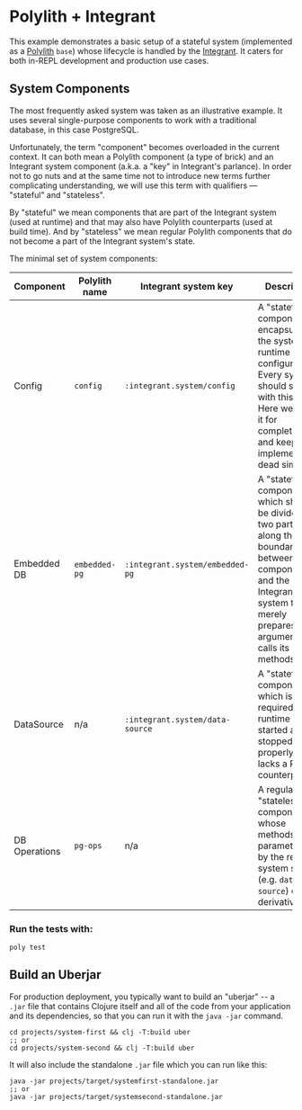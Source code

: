 # Polylith + Integrant

This example demonstrates a basic setup of a stateful system (implemented as a
[Polylith](https://polylith.gitbook.io/) `base`) whose lifecycle is handled by
the [Integrant](https://github.com/weavejester/integrant). It caters for both
in-REPL development and production use cases.

## System Components

The most frequently asked system was taken as an illustrative example. It uses
several single-purpose components to work with a traditional database, in this
case PostgreSQL.

Unfortunately, the term "component" becomes overloaded in the current context.
It can both mean a Polylith component (a type of brick) and an Integrant system
component (a.k.a. a "key" in Integrant's parlance). In order not to go nuts and
at the same time not to introduce new terms further complicating understanding,
we will use this term with qualifiers — "stateful" and "stateless".

By "stateful" we mean components that are part of the Integrant system (used at
runtime) and that may also have Polylith counterparts (used at build time). And
by "stateless" we mean regular Polylith components that do not become a part of
the Integrant system's state.

The minimal set of system components:

| Component     | Polylith name | Integrant system key            | Description                                                                                                                                                                               |
|---------------|---------------|---------------------------------|-------------------------------------------------------------------------------------------------------------------------------------------------------------------------------------------|
| Config        | `config`      | `:integrant.system/config`      | A "stateful" component encapsulating the system runtime configuration. Every system should start with this one. Here we have it for completeness and keep its implementation dead simple. |
| Embedded DB   | `embedded-pg` | `:integrant.system/embedded-pg` | A "stateful" component which should be divided into two parts along the boundary between the component and the Integrant system that merely prepares arguments and calls its methods.     |
| DataSource    | n/a           | `:integrant.system/data-source` | A "stateful" component which is only required at runtime (to be started and stopped properly), i.e. lacks a Polylith counterpart.                                                         |
| DB Operations | `pg-ops`      | n/a                             | A regular "stateless" component whose methods are parametrized by the required system state (e.g. `data-source`) or its derivatives.                                                      |

### Run the tests with:

```
poly test
```

## Build an Uberjar

For production deployment, you typically want to build an "uberjar" -- a `.jar` file that contains Clojure itself and all of the code from your application and its dependencies, so that you can run it with the `java -jar` command.

```
cd projects/system-first && clj -T:build uber
;; or
cd projects/system-second && clj -T:build uber
```

It will also include the standalone `.jar` file which you can run like this:

```
java -jar projects/target/systemfirst-standalone.jar
;; or
java -jar projects/target/systemsecond-standalone.jar
```
